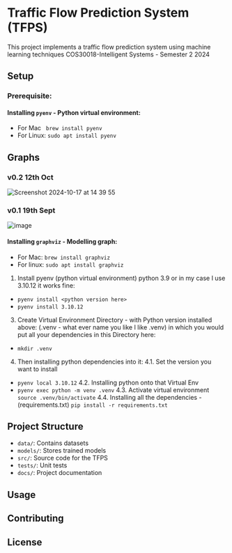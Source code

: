 # Traffic Flow Prediction System (TFPS)

This project implements a traffic flow prediction system using machine learning techniques 
COS30018-Intelligent Systems - Semester 2 2024

## Setup
### Prerequisite:
#### Installing `pyenv` - Python virtual environment:
- For Mac
` brew install pyenv`
- For Linux:
`sudo apt install pyenv`

## Graphs
### v0.2 12th Oct
![Screenshot 2024-10-17 at 14 39 55](https://github.com/user-attachments/assets/1eae5d94-8633-4079-aa73-705b5f64a7ab)

### v0.1 19th Sept
![image](https://github.com/user-attachments/assets/07dc703b-ee41-48f0-b28b-8e47fb54bfd0)



#### Installing `graphviz` - Modelling graph:
- For Mac:
`brew install graphviz`
- For linux:
`sudo apt install graphviz`

1. Install pyenv (python virtual environment) python 3.9 or in my case I use 3.10.12 it works fine:
- `pyenv install <python version here>`
- `pyenv install 3.10.12`

3. Create Virtual Environment Directory - with Python version installed above:
(.venv - what ever name you like I like .venv) in which you would put all your dependencies in this Directory here:
- `mkdir .venv`


4. Then installing python dependencies into it:
4.1. Set the version you want to install
- `pyenv local 3.10.12`
4.2. Installing python onto that Virtual Env
- `pyenv exec python -m venv .venv`
4.3. Activate virtual environment
`source .venv/bin/activate`
4.4. Installing all the dependencies -(requirements.txt) 
`pip install -r requirements.txt`



## Project Structure

- `data/`: Contains datasets
- `models/`: Stores trained models
- `src/`: Source code for the TFPS
- `tests/`: Unit tests
- `docs/`: Project documentation

## Usage



## Contributing



## License

